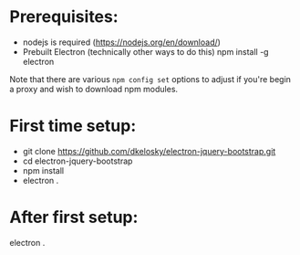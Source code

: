 
Prerequisites:
==============
* nodejs is required (https://nodejs.org/en/download/)
* Prebuilt Electron (technically other ways to do this)
  npm install -g electron 

Note that there are various `npm config set` options to adjust if you're begin a proxy and wish to download npm modules.

First time setup:
=================
* git clone https://github.com/dkelosky/electron-jquery-bootstrap.git
* cd electron-jquery-bootstrap
* npm install 
* electron .

After first setup:
==================
electron . 
